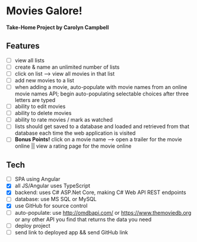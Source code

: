 # Movies Galore!

**Take-Home Project by Carolyn Campbell**

## Features

- [ ] view all lists
- [ ] create & name an unlimited number of lists
- [ ] click on list --> view all movies in that list
- [ ] add new movies to a list
- [ ] when adding a movie, auto-populate with movie names from an online movie names API; begin auto-populating selectable choices after three letters are typed
- [ ] ability to edit movies
- [ ] ability to delete movies
- [ ] ability to rate movies / mark as watched
- [ ] lists should get saved to a database and loaded and retrieved from that database each time the web application is visited
- [ ] **Bonus Points!** click on a movie name --> open a trailer for the movie online || view a rating page for the movie online

## Tech

- [ ] SPA using Angular
- [x] all JS/Angular uses TypeScript
- [x] backend: uses C# ASP.Net Core, making C# Web API REST endpoints
- [ ] database: use MS SQL or MySQL
- [x] use GitHub for source control
- [ ] auto-populate: use http://omdbapi.com/ or https://www.themoviedb.org or any other API you find that returns the data you need
- [ ] deploy project
- [ ] send link to deployed app && send GitHub link
